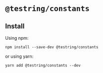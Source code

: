 # `@testring/constants`



## Install
Using npm:

```
npm install --save-dev @testring/constants
```

or using yarn:

```
yarn add @testring/constants --dev
```